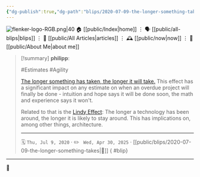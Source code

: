 ```yaml
---
{"dg-publish":true,"dg-path":"blips/2020-07-09-the-longer-something-takes.md","dg-permalink":"2020/07/09/the-longer-something-takes/","permalink":"/2020/07/09/the-longer-something-takes/","title":"philipp @ 2020-07-09","created":"2020-07-09T00:00:00","updated":"2025-04-30T22:27:35"}
---
```



<div class="transclusion internal-embed is-loaded"><div class="markdown-embed">




![flenker-logo-RGB.png|40](/img/user/attachments/flenker-logo-RGB.png)
🏠 [[public/Index\|home]]  ⋮ 🗣️ [[public/all-blips\|blips]] ⋮  📝 [[public/All Articles\|articles]]  ⋮ 🕰️ [[public/now\|now]] ⋮ 🪪 [[public/About Me\|about me]]


</div></div>


> [!summary] **philipp**:
>
> #Estimates #Agility
>
> [The longer something has taken, the longer it will
> take.](https://www.johndcook.com/blog/2015/12/21/power-law-projects/) This
> effect has a significant impact on any estimate on when an overdue project will
> finally be done - intuition and hope says it will be done soon, the math and
> experience says it won't.
>
> Related to that is the [Lindy
> Effect](https://www.johndcook.com/blog/2012/12/17/the-lindy-effect/): The longer
> a technology has been around, the longer it is likely to stay around. This has
> implications on, among other things, architecture.
> - - -
>
> 🗓️ <code>Thu, Jul 9, 2020</code>  · ✏️ <code> Wed, Apr 30, 2025</code>  · [[public/blips/2020-07-09-the-longer-something-takes\|🔗]]
{ #blip}


- - -

 👾
